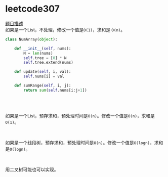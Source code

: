 # leetcode307
[题目描述](https://leetcode-cn.com/problems/range-sum-query-mutable/)
<br>
如果是一个List，不处理，修改一个值是```O(1)```，求和是 ```O(n)```。
```python
class NumArray(object):

    def __init__(self, nums):
        N = len(nums)
        self.tree = [0] * N
        self.tree.extend(nums)

    def update(self, i, val):
        self.nums[i] = val

    def sumRange(self, i, j):
        return sum(self.nums[i:j+1])
```

<br>
<br>

如果是一个List，预存求和，预处理时间是```O(n)```。修改一个值是```O(n)```，求和是```O(1)```。

<br>

如果是一个线段树，预存求和，预处理时间是```O(n)```。修改一个值是```O(logn)```，求和是```O(logn)```。

<br>

用二叉树可能也可以实现。
